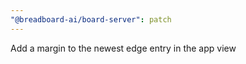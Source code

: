 ```yaml
---
"@breadboard-ai/board-server": patch
---
```


Add a margin to the newest edge entry in the app view
